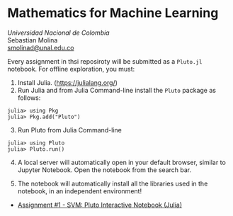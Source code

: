 # Mathematics for Machine Learning
*Universidad Nacional de Colombia*\
Sebastian Molina  \
[smolinad@unal.edu.co](mailto:smolinad@unal.edu.co)

Every assignment in thsi reposiroty will be submitted as a `Pluto.jl` notebook. For offline exploration, you must:
1) Install Julia. (https://julialang.org/)
2) Run Julia and from Julia Command-line install the `Pluto` package as follows:
```
julia> using Pkg
julia> Pkg.add("Pluto")
```
3) Run Pluto from Julia Command-line
```
julia> using Pluto
julia> Pluto.run()
```
4) A local server will automatically open in your default browser, similar to Jupyter Notebook. Open the notebook from the search bar.

5) The notebook will automatically install all the libraries used in the notebook, in an independent environment!

- [Assignment #1 - SVM: Pluto Interactive Notebook (Julia)](https://binder.plutojl.org/v0.19.12/open?url=https%253A%252F%252Fraw.githubusercontent.com%252Fsmolinad%252FMachine-Learning%252Fmain%252FAssignment%2525201%252Fassignment1.jl)
